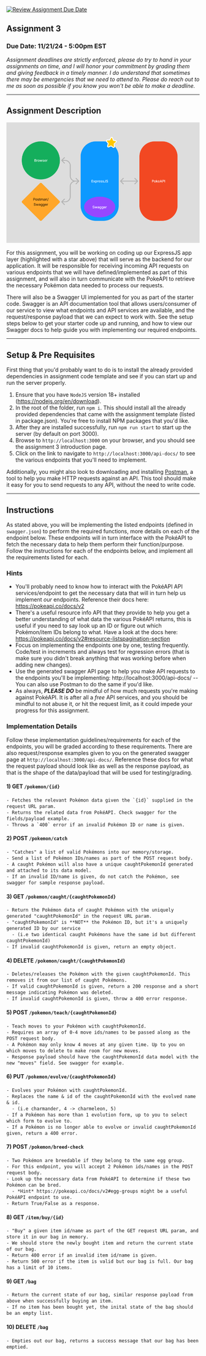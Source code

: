 [![Review Assignment Due Date](https://classroom.github.com/assets/deadline-readme-button-22041afd0340ce965d47ae6ef1cefeee28c7c493a6346c4f15d667ab976d596c.svg)](https://classroom.github.com/a/MrtJ130o)
## Assignment 3
### Due Date: 11/21/24 - 5:00pm EST

*Assignment deadlines are strictly enforced, please do try to hand in your assignments on time, and I will honor your commitment by grading them and giving feedback in a timely manner. I do understand that sometimes there may be emergencies that we need to attend to. Please do reach out to me as soon as possible if you know you won't be able to make a deadline.*

---

## Assignment Description

![overview.png](overview.png)

For this assignment, you will be working on coding up our ExpressJS app layer (highlighted with a star above) that will serve as the backend for our application. It will be responsible for receiving incoming API requests on various 
endpoints that we will have defined/implemented as part of this assignment, and will also in turn communicate with the PokeAPI to retrieve the necessary Pokémon data needed to process our requests.

There will also be a Swagger UI implemented for you as part of the starter code. Swagger is an API documentation tool that allows users/consumer of our service to view what endpoints and API services are available, and the request/response payload that we can expect 
to work with. See the setup steps below to get your starter code up and running, and how to view our Swagger docs to help guide you with implementing our required endpoints.

---

## Setup & Pre Requisites

First thing that you'd probably want to do is to install the already provided dependencies in assignment code template and see if you can start up and run the server properly.

1) Ensure that you have `NodeJS` version 18+ installed (https://nodejs.org/en/download).
2) In the root of the folder, run `npm i`. This should install all the already provided dependencies that came with the assignment template (listed in package.json). You're free to install NPM packages that you'd like.
3) After they are installed successfully, run `npm run start` to start up the server (by default on port 3000).
4) Browse to `http://localhost:3000` on your browser, and you should see the assignment 3 introduction page.
5) Click on the link to navigate to `http://localhost:3000/api-docs/` to see the various endpoints that you'll need to implement.

Additionally, you might also look to downloading and installing [Postman](https://www.postman.com/), a tool to help you make HTTP requests against an API. This tool should make it easy for you to send requests to any API, without the need to write code.

---

## Instructions

As stated above, you will be implementing the listed endpoints (defined in `swagger.json`) to perform the required functions, more details on each of the endpoint below.
These endpoints will in turn interface with the PokéAPI to fetch the necessary data to help them perform their function/purpose. Follow the instructions for each of the 
endpoints below, and implement all the requirements listed for each.

### Hints
- You'll probably need to know how to interact with the PokéAPI API services/endpoint to get the necessary data that will in turn help us implement _our_ endpoints. Reference their docs here: https://pokeapi.co/docs/v2
- There's a useful resource info API that they provide to help you get a better understanding of what data the various PokéAPI returns, this is useful if you need to say look up an ID or figure out which Pokémon/item IDs belong to what. Have a look at the docs here: https://pokeapi.co/docs/v2#resource-listspagination-section
- Focus on implementing the endpoints one by one, testing frequently. Code/test in increments and always test for regression errors (that is make sure you didn't break anything that was working before when adding new changes).
- Use the generated swagger API page to help you make API requests to the endpoints you'll be implementing: http://localhost:3000/api-docs/ -- You can also use Postman to do the same if you'd like.
- As always, **_PLEASE DO_** be mindful of how much requests you're making against PokéAPI. It is after all a _free_ API services, and you should be mindful to not abuse it, or hit the request limit, as it could impede your progress for this assignment.

### Implementation Details

Follow these implementation guidelines/requirements for each of the endpoints, you will be graded according to these requirements. 
There are also request/response examples given to you
on the generated swagger page at `http://localhost:3000/api-docs/`. Reference these docs for what the request payload should look like
as well as the response payload, as that is the shape of the data/payload that will be used for testing/grading.

#### 1) GET `/pokemon/{id}`
```
- Fetches the relevant Pokémon data given the `{id}` supplied in the request URL param.
- Returns the related data from PokéAPI. Check swagger for the fields/payload example.
- Throws a `400` error if an invalid Pokémon ID or name is given.
```

#### 2) POST `/pokemon/catch`
```
- "Catches" a list of valid Pokémons into our memory/storage.
- Send a list of Pokémon IDs/names as part of the POST request body.
- A caught Pokémon will also have a unique caughtPokemonId generated and attached to its data model.
- If an invalid ID/name is given, do not catch the Pokémon, see swagger for sample response payload.
```

<!-- #### 3) GET `/pokemon/{caughtPokemonId}` -->
#### 3) GET `/pokemon/caught/{caughtPokemonId}`
```
- Return the Pokémon data of caught Pokémon with the uniquely generated "caughtPokemonId" in the request URL param.
- "caughtPokemonId" is **NOT** the Pokémon ID, but it's a uniquely generated ID by our service 
  - (i.e two identical caught Pokémons have the same id but different caughtPokemonId)
- If invalid caughtPokemonId is given, return an empty object.
```

<!-- #### 4) DELETE `/pokemon/{caughtPokemonId}` -->
#### 4) DELETE `/pokemon/caught/{caughtPokemonId}`
```
- Deletes/releases the Pokémon with the given caughtPokemonId. This removes it from our list of caught Pokémons.
- If valid caughtPokemonId is given, return a 200 response and a short message indicating Pokémon was deleted.
- If invalid caughtPokemonId is given, throw a 400 error response.
```

#### 5) POST `/pokemon/teach/{caughtPokemonId}`
```
- Teach moves to your Pokémon with caughtPokemonId.
- Requires an array of 0-4 move ids/names to be passed along as the POST request body.
- A Pokémon may only know 4 moves at any given time. Up to you on which moves to delete to make room for new moves.
- Response payload should have the caughtPokemonId data model with the new "moves" field. See swagger for example.
```

#### 6) PUT `/pokemon/evolve/{caughtPokemonId}`
```
- Evolves your Pokémon with caughtPokemonId.
- Replaces the name & id of the caughtPokemonId with the evolved name & id.
  - (i.e charmander, 4 -> charmeleon, 5)
- If a Pokémon has more than 1 evolution form, up to you to select which form to evolve to.
- If a Pokémon is no longer able to evolve or invalid caughtPokemonId given, return a 400 error.
```

#### 7) POST `/pokemon/breed-check`
```
- Two Pokémon are breedable if they belong to the same egg group.
- For this endpoint, you will accept 2 Pokémon ids/names in the POST request body.
- Look up the necessary data from PokéAPI to determine if these two Pokémon can be bred.
  - *Hint* https://pokeapi.co/docs/v2#egg-groups might be a useful PokéAPI endpoint to use.
- Return True/False as a response.
```

#### 8) GET `/item/buy/{id}`
```
- "Buy" a given item id/name as part of the GET request URL param, and store it in our bag in memory.
- We should store the newly bought item and return the current state of our bag.
- Return 400 error if an invalid item id/name is given.
- Return 500 error if the item is valid but our bag is full. Our bag has a limit of 10 items.
```

#### 9) GET `/bag`
```
- Return the current state of our bag, similar response payload from above when successfully buying an item.
- If no item has been bought yet, the inital state of the bag should be an empty list.
```

#### 10) DELETE `/bag`
```
- Empties out our bag, returns a success message that our bag has been emptied.

